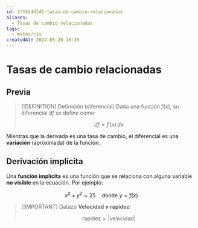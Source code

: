 ```yaml
---
id: 1716248341-tasas-de-cambio-relacionadas
aliases:
  - Tasas de cambio relacionadas
tags:
  - mates/c1v
createdAt: 2024-05-20 18:39
---
```


# Tasas de cambio relacionadas

## Previa

> [!DEFINITION] Definición (diferencial)
> Dada una función $f(x)$, su diferencial $df$ se define como:
> 
> $$
> df = f'(x)\,dx
> $$

Mientras que la derivada es una tasa de cambio, el diferencial es una **variación** (aproximada) de la función.

## Derivación implícita

Una **función implícita** es una función que se relaciona con alguna variable **no visible** en la ecuación. Por ejemplo:

$$
x^{2} + y^{2} = 25 \quad \text{donde $y = f(x)$}
$$

> [!IMPORTANT] Datazo
> **Velocidad $\neq$ rapidez**!
> 
> $$
> \text{rapidez} = \left| \text{velocidad} \right|
> $$
